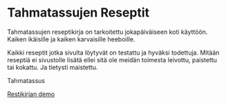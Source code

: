 Tahmatassujen Reseptit
======================

Tahmatassujen reseptikirja on tarkoitettu jokapäiväiseen koti käyttöön. Kaiken ikäisille ja kaiken karvaisille heeboille.

Kaikki reseptit jotka sivulta löytyvät on testattu ja hyväksi todettuja. Mitään reseptiä ei sivustolle lisätä ellei sitä ole meidän toimesta leivottu, paistettu tai kokattu. Ja tietysti maistettu.

Tahmatassus

[Restikirjan demo](http://example.com/ "Demo")
